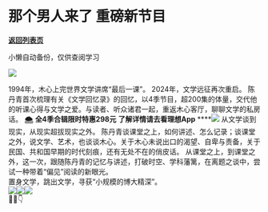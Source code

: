 # 那个男人来了  重磅新节目

[**返回列表页**](/gzh/看理想)

小懒自动备份，仅供查阅学习

![](https://mmbiz.qpic.cn/mmbiz_png/aP7vrTpXJxRA0ViaNRqia18YGj5LgX4VSibTFXfBlkXZakYUA8yBkEQYYmpmDmxH0IZyeY4oUcOiabiaj1PywxF6StQ/640?wx_fmt=png)

  
1994年，木心上完世界文学讲席“最后一课”。 2024年，文学远征再次重启。
陈丹青首次梳理有关《文学回忆录》的回忆，以4季节目，超200集的体量，交代他的听课心得与文学之爱。与读者、听众诸君一起，重返木心客厅，聊聊文学的私房话。
**🌨** **全4季合辑限时特惠298元** **了解详情请去看理想App**
****![](https://mmbiz.qpic.cn/mmbiz_jpg/aP7vrTpXJxRickrB6IROY3rP8dfmr6NibEbeFAiaIsHZe6nicuicL8JWk3KlnGPl2EpKa2esyvRM7UTXgV8aVYvMCVQ/640?wx_fmt=jpeg)
从文学谈到现实，从现实超拔现实之外。
陈丹青谈课堂之上，如何讲述、怎么记录；谈课堂之外，说文学、艺术，也谈谈木心。关于木心未说出口的渴望、自卑与责备，关于民国、共和国早期的时代刻痕，还有无处不在的俏皮话。
从课堂之上，到课堂之外，这一次，跟随陈丹青的记忆与讲述，打破时空、学科藩篱，在离题之谈中，尝试一种带着“偏见”阅读的新眼光。  
置身文学，跳出文学，寻获“小规模的博大精深”。  
![](https://mmbiz.qpic.cn/mmbiz_jpg/aP7vrTpXJxRickrB6IROY3rP8dfmr6NibEyqVdniaE8N3wzVlS0h0XNB56C5e2enwTb8Gvia9ghBiaS7rhdpHgRAPHQ/640?wx_fmt=jpeg&from;=appmsg)![](https://mmbiz.qpic.cn/mmbiz_jpg/aP7vrTpXJxRickrB6IROY3rP8dfmr6NibEgPMhCicOribwp3KjOGLFg3ickCAfNTRtpjXePn1tL1vhNyBj7SP5RkSMg/640?wx_fmt=jpeg)![](https://mmbiz.qpic.cn/mmbiz_jpg/aP7vrTpXJxRickrB6IROY3rP8dfmr6NibEL5VIpG4EuKDU03r6XFracUbACt5MWnw8kZAaOG9EmhcvgVMI4TPxxQ/640?wx_fmt=jpeg&from;=appmsg)  
💐📮👇

